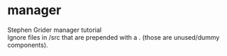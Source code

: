 # manager
Stephen Grider manager tutorial
<br>
Ignore files in /src that are prepended with a . (those are unused/dummy components).
